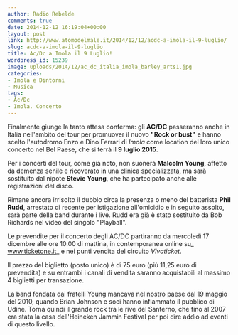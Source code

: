 ```yaml
---
author: Radio Rebelde
comments: true
date: 2014-12-12 16:19:04+00:00
layout: post
link: http://www.atomodelmale.it/2014/12/12/acdc-a-imola-il-9-luglio/
slug: acdc-a-imola-il-9-luglio
title: Ac/Dc a Imola il 9 Luglio!
wordpress_id: 15239
image: uploads/2014/12/ac_dc_italia_imola_barley_arts1.jpg
categories:
- Imola e Dintorni
- Musica
tags:
- Ac/Dc
- Imola. Concerto
---
```


Finalmente giunge la tanto attesa conferma: gli **AC/DC** passeranno anche in Italia nell'ambito del tour per promuover il nuovo **"Rock or bust"** e hanno scelto l'autodromo Enzo e Dino Ferrari di _Imola_ come location del loro unico concerto nel Bel Paese, che si terrà il **9 luglio 2015**.

Per i concerti del tour, come già noto, non suonerà **Malcolm Young**, affetto da demenza senile e ricoverato in una clinica specializzata, ma sarà sostituito dal nipote **Stevie Young**, che ha partecipato anche alle registrazioni del disco.

Rimane ancora irrisolto il dubbio circa la presenza o meno del batterista **Phil Rudd**, arrestato di recente per istigazione all'omicidio e in seguito assolto, sarà parte della band durante i live. Rudd era già è stato sostituito da Bob Richards nel video del singolo "Playball".

Le prevendite per il concerto degli AC/DC partiranno da mercoledì 17 dicembre alle ore 10.00 di mattina, in contemporanea online su_ www.ticketone.it_ e nei punti vendita del circuito _Vivaticket_.

Il prezzo del biglietto (posto unico) è di 75 euro (più 11,25 euro di prevendita) e su entrambi i canali di vendita saranno acquistabili al massimo 4 biglietti per transazione.

La band fondata dai fratelli Young mancava nel nostro paese dal 19 maggio del 2010, quando Brian Johnson e soci hanno infiammato il pubblico di Udine. Torna quindi il grande rock tra le rive del Santerno, che fino al 2007 era stata la casa dell'Heineken Jammin Festival per poi dire addio ad eventi di questo livello.

